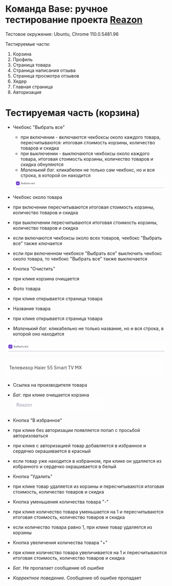 # Команда Base: ручное тестирование проекта [Reazon](https://www.reazon.ru/)

Тестовое окружение: Ubuntu, Chrome 110.0.5481.96

Тестируемые части:
1. Корзина
2. Профиль
3. Страница товара
4. Страница написания отзыва
5. Страница просмотра отзывов
6. Хедер
7. Главная страница
8. Авторизация

# Тестируемая часть (корзина)
- Чекбокс "Выбрать все"
    - при включении - включаются чекбоксы около каждого товара, пересчитываются: итоговая стоимость корзины, количество товаров и скидка
    - при выключении - выключаются чекбоксы около каждого товара, итоговая стоимость корзины, количество товаров и скидка обнуляются
    - *Маленький баг.* кликабелен не только сам чекбокс, но и вся строка, в которой он находится 
    <kbd>
      <img src="/images/checkbox_select-all.png" alt="Чекбокс 'Выбрать все'" caption="Чекбокс 'Выбрать все'">
    </kbd>

- Чекбокс около товара
 - при включении пересчитываются итоговая стоимость корзины, количество товаров и скидка
 - при выключении пересчитываются итоговая стоимость корзины, количество товаров и скидка
 - если включаются чекбоксы около всех товаров, чекбокс "Выбрать все" также ключается
 - если при включенном чекбоксе "Выбрать все" выключить чекбокс около товара, то чекбокс "Выбрать все" также выключается
- Кнопка "Очистить"
 - при клике корзина очищается
- Фото товара
 - при клике открывается страница товара
- Название товара
 - при клике открывается страница товара
 - *Маленький баг.* кликабельно не только название, но и вся строка, в которой оно находится 
 <kbd>
  <img src="/images/checkbox_select-all.png" alt="Строка с названием товара" caption="Строка с названием товара">
 </kbd>

 ![Строка с названием товара](/images/product_name_line.png)
- Ссылка на производителя товара
 - *Баг.* при клике очищается корзина 
 ![Ссылка на производителя товара](/images/manufacturer_link.png)
- Кнопка "В избранное"
 - при клике без авторизации появляется попап с просьбой авторизоваться
 - при клике с авторизацией товар добавляется в избранное и сердечко окрашивается в красный
 - если товар уже находится в избранном, при клике он удаляется из избранного и сердечко окрашивается в белый
- Кнопка "Удалить"
 - при клике товар удаляется из корзины и пересчитываются итоговая стоимость, количество товаров и скидка
- Кнопка уменьшения количества товара "-"
 - при клике количество товара уменьшается на 1 и пересчитываются итоговая стоимость, количество товаров и скидка
 - если количество товара равно 1, при клике товар удаляется из корзины
- Кнопка увеличения количества товара "+"
 - при клике количество товара увеличивается на 1 и пересчитываются итоговая стоимость, количество товаров и скидка

 - *Баг.* Не пропалает сообщение об ошибке
 - *Корректное поведение.* Сообщение об ошибке пропадает
